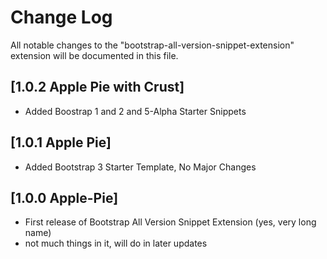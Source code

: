 # Change Log

All notable changes to the "bootstrap-all-version-snippet-extension" extension will be documented in this file.

## [1.0.2 Apple Pie with Crust]

- Added Boostrap 1 and 2 and 5-Alpha Starter Snippets

## [1.0.1 Apple Pie]

- Added Bootstrap 3 Starter Template, No Major Changes

## [1.0.0 Apple-Pie]

- First release of Bootstrap All Version Snippet Extension (yes, very long name)
- not much things in it, will do in later updates